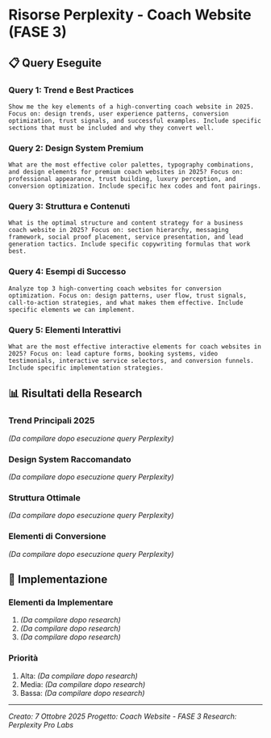 # Risorse Perplexity - Coach Website (FASE 3)

## 📋 Query Eseguite

### Query 1: Trend e Best Practices
```
Show me the key elements of a high-converting coach website in 2025. Focus on: design trends, user experience patterns, conversion optimization, trust signals, and successful examples. Include specific sections that must be included and why they convert well.
```

### Query 2: Design System Premium
```
What are the most effective color palettes, typography combinations, and design elements for premium coach websites in 2025? Focus on: professional appearance, trust building, luxury perception, and conversion optimization. Include specific hex codes and font pairings.
```

### Query 3: Struttura e Contenuti
```
What is the optimal structure and content strategy for a business coach website in 2025? Focus on: section hierarchy, messaging framework, social proof placement, service presentation, and lead generation tactics. Include specific copywriting formulas that work best.
```

### Query 4: Esempi di Successo
```
Analyze top 3 high-converting coach websites for conversion optimization. Focus on: design patterns, user flow, trust signals, call-to-action strategies, and what makes them effective. Include specific elements we can implement.
```

### Query 5: Elementi Interattivi
```
What are the most effective interactive elements for coach websites in 2025? Focus on: lead capture forms, booking systems, video testimonials, interactive service selectors, and conversion funnels. Include specific implementation strategies.
```

## 📊 Risultati della Research

### Trend Principali 2025
*(Da compilare dopo esecuzione query Perplexity)*

### Design System Raccomandato
*(Da compilare dopo esecuzione query Perplexity)*

### Struttura Ottimale
*(Da compilare dopo esecuzione query Perplexity)*

### Elementi di Conversione
*(Da compilare dopo esecuzione query Perplexity)*

## 🎯 Implementazione

### Elementi da Implementare
1. *(Da compilare dopo research)*
2. *(Da compilare dopo research)*
3. *(Da compilare dopo research)*

### Priorità
1. Alta: *(Da compilare dopo research)*
2. Media: *(Da compilare dopo research)*
3. Bassa: *(Da compilare dopo research)*

---

*Creato: 7 Ottobre 2025*
*Progetto: Coach Website - FASE 3*
*Research: Perplexity Pro Labs*